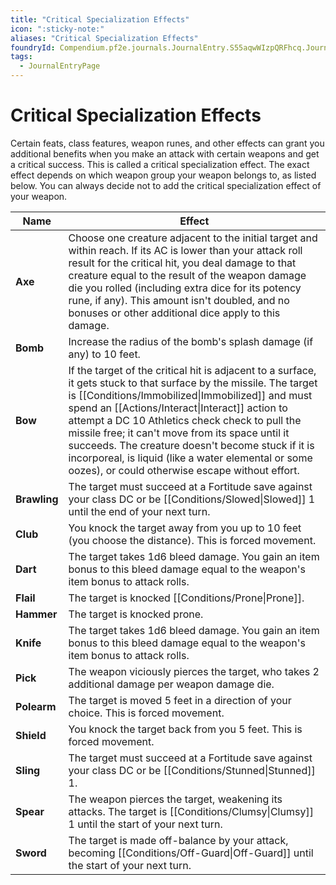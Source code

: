 ```yaml
---
title: "Critical Specialization Effects"
icon: ":sticky-note:"
aliases: "Critical Specialization Effects"
foundryId: Compendium.pf2e.journals.JournalEntry.S55aqwWIzpQRFhcq.JournalEntryPage.PVrMSF93KIejBTMm
tags:
  - JournalEntryPage
---
```


# Critical Specialization Effects
Certain feats, class features, weapon runes, and other effects can grant you additional benefits when you make an attack with certain weapons and get a critical success. This is called a critical specialization effect. The exact effect depends on which weapon group your weapon belongs to, as listed below. You can always decide not to add the critical specialization effect of your weapon.

  

| **Name** | **Effect** |
| --- | --- |
| **Axe** | Choose one creature adjacent to the initial target and within reach. If its AC is lower than your attack roll result for the critical hit, you deal damage to that creature equal to the result of the weapon damage die you rolled (including extra dice for its potency rune, if any). This amount isn't doubled, and no bonuses or other additional dice apply to this damage. |
| **Bomb** | Increase the radius of the bomb's splash damage (if any) to 10 feet. |
| **Bow** | If the target of the critical hit is adjacent to a surface, it gets stuck to that surface by the missile. The target is [[Conditions/Immobilized\|Immobilized]] and must spend an [[Actions/Interact\|Interact]] action to attempt a DC 10 Athletics check check to pull the missile free; it can't move from its space until it succeeds. The creature doesn't become stuck if it is incorporeal, is liquid (like a water elemental or some oozes), or could otherwise escape without effort. |
| **Brawling** | The target must succeed at a Fortitude save against your class DC or be [[Conditions/Slowed\|Slowed]] 1 until the end of your next turn. |
| **Club** | You knock the target away from you up to 10 feet (you choose the distance). This is forced movement. |
| **Dart** | The target takes 1d6 bleed damage. You gain an item bonus to this bleed damage equal to the weapon's item bonus to attack rolls. |
| **Flail** | The target is knocked [[Conditions/Prone\|Prone]]. |
| **Hammer** | The target is knocked prone. |
| **Knife** | The target takes 1d6 bleed damage. You gain an item bonus to this bleed damage equal to the weapon's item bonus to attack rolls. |
| **Pick** | The weapon viciously pierces the target, who takes 2 additional damage per weapon damage die. |
| **Polearm** | The target is moved 5 feet in a direction of your choice. This is forced movement. |
| **Shield** | You knock the target back from you 5 feet. This is forced movement. |
| **Sling** | The target must succeed at a Fortitude save against your class DC or be [[Conditions/Stunned\|Stunned]] 1. |
| **Spear** | The weapon pierces the target, weakening its attacks. The target is [[Conditions/Clumsy\|Clumsy]] 1 until the start of your next turn. |
| **Sword** | The target is made off-balance by your attack, becoming [[Conditions/Off-Guard\|Off-Guard]] until the start of your next turn. |